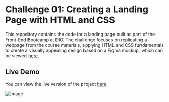 # Challenge 01: Creating a Landing Page with HTML and CSS

This repository contains the code for a landing page built as part of the Front-End Bootcamp at DIO. The challenge focuses on replicating a webpage from the course materials, applying HTML and CSS fundamentals to create a visually appealing design based on a Figma mockup, which can be viewed [here](https://www.figma.com/file/3PiokoJj9IhGDnNiWAJbz7/DIO---Desafio-01?node-id=2%3A6).

## Live Demo

You can view the live version of the project [here](https://lorenlmartins.github.io/trilha-css-desafio-01/).

![image](https://user-images.githubusercontent.com/55519539/183538055-6cce606c-7d1d-4d15-a4be-ffeb5b37c956.png)



